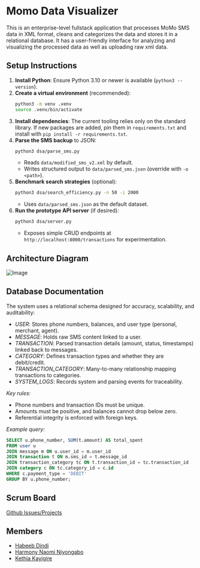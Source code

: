 # Momo Data Visualizer
This is an enterprise-level fullstack application that processes MoMo SMS data in XML format, cleans and categorizes the data and stores it in a relational database. 
It has a user-friendly interface for analyzing and visualizing the processed data as well as uploading raw xml data.

## Setup Instructions

1. **Install Python**: Ensure Python 3.10 or newer is available (`python3 --version`).
2. **Create a virtual environment** (recommended):
   ```bash
   python3 -m venv .venv
   source .venv/bin/activate
   ```
3. **Install dependencies**: The current tooling relies only on the standard library. If new packages are added, pin them in `requirements.txt` and install with `pip install -r requirements.txt`.
4. **Parse the SMS backup** to JSON:
   ```bash
   python3 dsa/parse_sms.py
   ```
   - Reads `data/modified_sms_v2.xml` by default.
   - Writes structured output to `data/parsed_sms.json` (override with `-o <path>`).
5. **Benchmark search strategies** (optional):
   ```bash
   python3 dsa/search_efficiency.py -n 50 -i 2000
   ```
   - Uses `data/parsed_sms.json` as the default dataset.
6. **Run the prototype API server** (if desired):
   ```bash
   python3 dsa/server.py
   ```
   - Exposes simple CRUD endpoints at `http://localhost:8000/transactions` for experimentation.

## Architecture Diagram
![Image](https://github.com/user-attachments/assets/41ecdc4d-067e-4c19-9790-126cf353f0e4)

## Database Documentation

The system uses a relational schema designed for accuracy, scalability, and auditability:

- *USER*: Stores phone numbers, balances, and user type (personal, merchant, agent).  
- *MESSAGE*: Holds raw SMS content linked to a user.  
- *TRANSACTION*: Parsed transaction details (amount, status, timestamps) linked back to messages.  
- *CATEGORY*: Defines transaction types and whether they are debit/credit.  
- *TRANSACTION_CATEGORY*: Many-to-many relationship mapping transactions to categories.  
- *SYSTEM_LOGS*: Records system and parsing events for traceability.  

*Key rules:*  
- Phone numbers and transaction IDs must be unique.  
- Amounts must be positive, and balances cannot drop below zero.  
- Referential integrity is enforced with foreign keys.  

*Example query:*  
```sql
SELECT u.phone_number, SUM(t.amount) AS total_spent
FROM user u
JOIN message m ON u.user_id = m.user_id
JOIN transaction t ON m.sms_id = t.message_id
JOIN transaction_category tc ON t.transaction_id = tc.transaction_id
JOIN category c ON tc.category_id = c.id
WHERE c.payment_type = 'DEBIT'
GROUP BY u.phone_number;
```

## Scrum Board
[Github Issues/Projects](https://github.com/users/hniyongabo/projects/2)

## Members 
- [Habeeb Dindi](https://github.com/dindihabeeb)
- [Harmony Naomi Niyongabo](https://github.com/hniyongabo)
- [Kethia Kayigire](https://github.com/kethia19)
